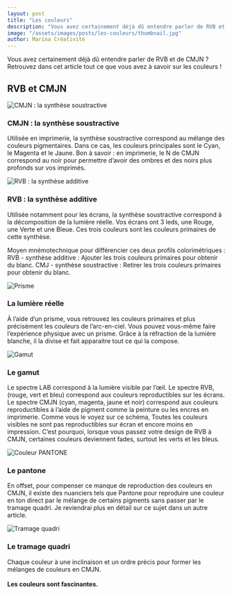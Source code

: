 ```yaml
---
layout: post
title: "Les couleurs"
description: "Vous avez certainement déjà dû entendre parler de RVB et de CMJN ? Retrouvez dans cet article tout ce que vous avez à savoir sur les couleurs !"
image: "/assets/images/posts/les-couleurs/thumbnail.jpg"
author: Marina Créativité
---
```

Vous avez certainement déjà dû entendre parler de RVB et de CMJN ? Retrouvez dans cet article tout ce que vous avez à savoir sur les couleurs !

## RVB et CMJN
<div class="container container-row centered-content">
    <div>
        <img alt="CMJN : la synthèse soustractive" class="medium" src="{{"/assets/images/posts/les-couleurs/SYNTH-03.jpg" | relative_url }}" />
    </div>
    <div class="container-item-1">
        <h3>CMJN : la synthèse soustractive</h3>
        <p>
            Utilisée en imprimerie, la synthèse soustractive correspond au mélange des couleurs pigmentaires. Dans ce cas, les couleurs principales sont le Cyan, le Magenta et le Jaune. 
            Bon à savoir : en imprimerie, le N de CMJN correspond au noir pour permettre d’avoir des ombres et des noirs plus profonds sur vos imprimés. 
        </p>
    </div>
</div>    

<div class="container container-row centered-content">    
    <div>
        <img alt="RVB : la synthèse additive" class="medium" src="{{"/assets/images/posts/les-couleurs/SYNTH-02.jpg" | relative_url }}" />
    </div>
    <div class="container-item-1">
        <h3>RVB : la synthèse additive</h3>
        <p>
            Utilisée notamment pour les écrans, la synthèse soustractive correspond à la décomposition de la lumière réelle. Vos écrans ont 3 leds, une Rouge, une Verte et une Bleue. Ces trois couleurs sont les couleurs primaires de cette synthèse. 
        </p>
    </div>
</div>

Moyen mnémotechnique pour différencier ces deux profils colorimétriques : 
RVB - synthèse additive : Ajouter les trois couleurs primaires pour obtenir du blanc.
CMJ - synthèse soustractive : Retirer les trois couleurs primaires pour obtenir du blanc.

<div class="container container-row centered-content">    
    <div>
        <img alt="Prisme" class="medium" src="{{"/assets/images/posts/les-couleurs/prisme.jpg" | relative_url }}" />
    </div>
    <div class="container-item-1">
        <h3>La lumière réelle</h3>
        <p>
           À l’aide d’un prisme, vous retrouvez les couleurs primaires et plus précisément les couleurs de l’arc-en-ciel. Vous pouvez vous-même faire l’expérience physique avec un prisme. Grâce à la réfraction de la lumière blanche, il la divise et fait apparaitre tout ce qui la compose. 
        </p>
    </div>
</div>

<div class="container container-row centered-content">    
    <div>
        <img alt="Gamut" class="medium" src="{{"/assets/images/posts/les-couleurs/GAMUT.png" | relative_url }}" />
    </div>
    <div class="container-item-1">
        <h3>Le gamut</h3>
        <p>
            Le spectre LAB correspond à la lumière visible par l’œil. 
            Le spectre RVB, (rouge, vert et bleu) correspond aux couleurs reproductibles sur les écrans.
            Le spectre CMJN (cyan, magenta, jaune et noir) correspond aux couleurs reproductibles à l’aide de pigment comme la peinture ou les encres en imprimerie.
            Comme vous le voyez sur ce schéma, Toutes les couleurs visibles ne sont pas reproductibles sur écran et encore moins en impression. C’est pourquoi, lorsque vous passez votre design de RVB à CMJN, certaines couleurs deviennent fades, surtout les verts et les bleus. 
        </p>
    </div>
</div>

<div class="container container-row centered-content">    
    <div>
        <img alt="Couleur PANTONE" class="medium" src="{{"/assets/images/posts/les-couleurs/pantone.png" | relative_url }}" />
    </div>
    <div class="container-item-1">
        <h3>Le pantone</h3>
        <p>
            En offset, pour compenser ce manque de reproduction des couleurs en CMJN, il existe des nuanciers tels que Pantone pour reproduire une couleur en ton direct par le mélange de certains pigments sans passer par le tramage quadri. Je reviendrai plus en détail sur ce sujet dans un autre article.
        </p>
    </div>
</div>

<div class="container container-row centered-content">    
    <div>
        <img alt="Tramage quadri" class="medium" src="{{"/assets/images/posts/les-couleurs/trames.png" | relative_url }}" />
    </div>
    <div class="container-item-1">
        <h3>Le tramage quadri</h3>
        <p>
            Chaque couleur à une inclinaison et un ordre précis pour former les mélanges de couleurs en CMJN. <br/><br/>
            <b>Les couleurs sont fascinantes.</b>
        </p>
    </div>
</div>